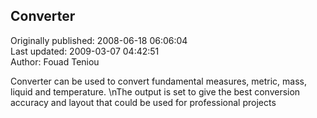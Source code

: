 ## Converter  
Originally published: 2008-06-18 06:06:04  
Last updated: 2009-03-07 04:42:51  
Author: Fouad Teniou  
  
Converter can be used to convert fundamental measures, metric, mass, liquid and temperature.\nThe output is set to give the best conversion accuracy and layout that could be used for professional projects